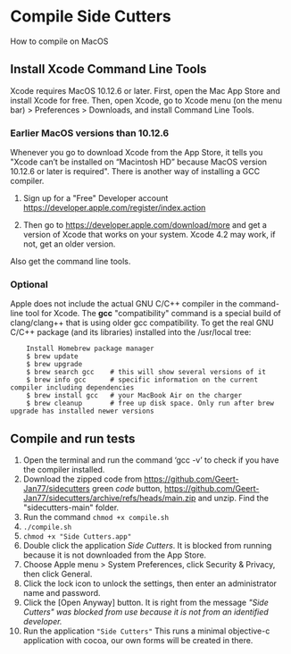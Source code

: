 
# Compile Side Cutters

How to compile on MacOS

## Install Xcode Command Line Tools

Xcode requires MacOS 10.12.6 or later. First, open the Mac App Store and install Xcode for free.
Then, open Xcode, go to Xcode menu (on the menu bar) > Preferences > Downloads, and install Command Line Tools.

### Earlier MacOS versions than 10.12.6

Whenever you go to download Xcode from the App Store, it tells you "Xcode can’t be installed on “Macintosh HD” because MacOS version 10.12.6 or later is required". There is another way of installing a GCC compiler.

1. Sign up for a "Free" Developer account
<https://developer.apple.com/register/index.action>

2. Then go to
<https://developer.apple.com/download/more>
and get a version of Xcode that works on your system. Xcode 4.2 may work, if not, get an older version.

Also get the command line tools.

### Optional

Apple does not include the actual GNU C/C++ compiler in the command-line tool for Xcode. The **gcc** "compatibility" command is a special build of clang/clang++ that is using older gcc compatibility.
To get the real GNU C/C++ package (and its libraries) installed into the /usr/local tree:

        Install Homebrew package manager
        $ brew update
        $ brew upgrade
        $ brew search gcc    # this will show several versions of it
        $ brew info gcc      # specific information on the current compiler including dependencies
        $ brew install gcc   # your MacBook Air on the charger
        $ brew cleanup       # free up disk space. Only run after brew upgrade has installed newer versions

## Compile and run tests

1.  Open the terminal and run the command ‘gcc -v’ to check if you have the compiler installed.
2.  Download the zipped code from https://github.com/Geert-Jan77/sidecutters green *code* button, https://github.com/Geert-Jan77/sidecutters/archive/refs/heads/main.zip and unzip. Find the "sidecutters-main" folder.
3.  Run the command <code>chmod +x compile.sh</code>
4.  <code>./compile.sh</code>
5.  <code>chmod +x "Side Cutters.app"</code>
6.  Double click the application *Side Cutters*. It is blocked from running because it is not downloaded from the App  Store.
7.  Choose Apple menu > System Preferences, click Security & Privacy, then click General.
8.  Click the lock icon to unlock the settings, then enter an administrator name and password.
9.  Click the [Open Anyway] button. It is right from the message *"Side Cutters" was blocked from use because it is not from an identified developer.*
10.  Run the application <code>"Side Cutters"</code> This runs a minimal objective-c application with cocoa, our own forms will be created in there.
 
